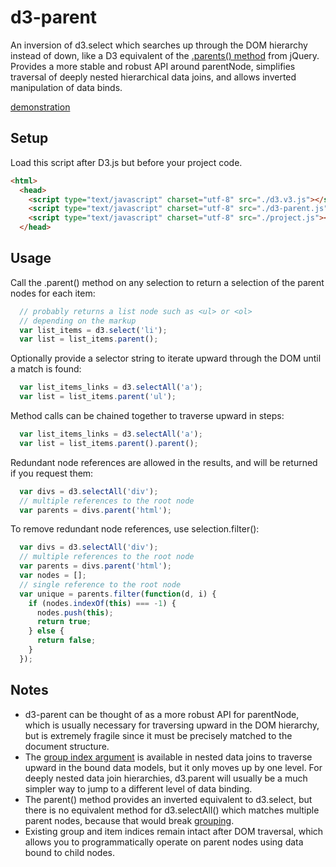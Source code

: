# d3-parent

An inversion of d3.select which searches up through the DOM hierarchy instead of down, like a D3 equivalent of the [.parents() method](https://api.jquery.com/parents/) from jQuery. Provides a more stable and robust API around parentNode, simplifies traversal of deeply nested hierarchical data joins, and allows inverted manipulation of data binds.

[demonstration](https://bl.ocks.org/vijithassar/2b1bf939d3c5a4ae2a824f3973364363)

## Setup

Load this script after D3.js but before your project code.

```html
<html>
  <head>
    <script type="text/javascript" charset="utf-8" src="./d3.v3.js"></script>
    <script type="text/javascript" charset="utf-8" src="./d3-parent.js"></script>
    <script type="text/javascript" charset="utf-8" src="./project.js"></script>
  </head>
```

## Usage

Call the .parent() method on any selection to return a selection of the parent nodes for each item:

```js
  // probably returns a list node such as <ul> or <ol>
  // depending on the markup
  var list_items = d3.select('li');
  var list = list_items.parent();
```

Optionally provide a selector string to iterate upward through the DOM until a match is found:

```js
  var list_items_links = d3.selectAll('a');
  var list = list_items.parent('ul');
```

Method calls can be chained together to traverse upward in steps:

```js
  var list_items_links = d3.selectAll('a');
  var list = list_items.parent().parent();
```

Redundant node references are allowed in the results, and will be returned if you request them:

```js
  var divs = d3.selectAll('div');
  // multiple references to the root node
  var parents = divs.parent('html');
```

To remove redundant node references, use selection.filter():

```js
  var divs = d3.selectAll('div');
  // multiple references to the root node
  var parents = divs.parent('html');
  var nodes = [];
  // single reference to the root node
  var unique = parents.filter(function(d, i) {
    if (nodes.indexOf(this) === -1) {
      nodes.push(this);
      return true;
    } else {
      return false;
    }
  });
```

## Notes

- d3-parent can be thought of as a more robust API for parentNode, which is usually necessary for traversing upward in the DOM hierarchy, but is extremely fragile since it must be precisely matched to the document structure.
- The [group index argument](https://bost.ocks.org/mike/nest/#index) is available in nested data joins to traverse upward in the bound data models, but it only moves up by one level. For deeply nested data join hierarchies, d3.parent will usually be a much simpler way to jump to a different level of data binding.
- The parent() method provides an inverted equivalent to d3.select, but there is no equivalent method for d3.selectAll() which matches multiple parent nodes, because that would break [grouping](https://bost.ocks.org/mike/nest/).
- Existing group and item indices remain intact after DOM traversal, which allows you to programmatically operate on parent nodes using data bound to child nodes.
